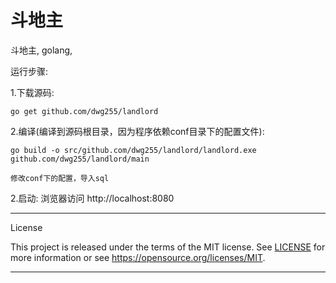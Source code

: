 # 斗地主
斗地主, golang,

运行步骤:

1.下载源码:

    go get github.com/dwg255/landlord

2.编译(编译到源码根目录，因为程序依赖conf目录下的配置文件):

    go build -o src/github.com/dwg255/landlord/landlord.exe github.com/dwg255/landlord/main

    修改conf下的配置，导入sql

2.启动:
    浏览器访问 http://localhost:8080


---

License

This project is released under the terms of the MIT license. See [LICENSE](LICENSE) for more
information or see https://opensource.org/licenses/MIT.

---
